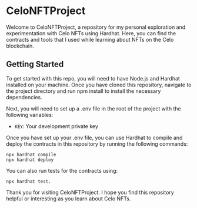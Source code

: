 # CeloNFTProject
Welcome to CeloNFTProject, a repository for my personal exploration and experimentation with Celo NFTs using Hardhat. Here, you can find the contracts and tools that I used while learning about NFTs on the Celo blockchain.

## Getting Started
To get started with this repo, you will need to have Node.js and Hardhat installed on your machine. Once you have cloned this repository, navigate to the project directory and run npm install to install the necessary dependencies.

Next, you will need to set up a .env file in the root of the project with the following variables:

- `KEY`: Your development private key

Once you have set up your .env file, you can use Hardhat to compile and deploy the contracts in this repository by running the following commands:

```shell
npx hardhat compile
npx hardhat deploy
```
You can also run tests for the contracts using:

```shell
npx hardhat test.
```
Thank you for visiting CeloNFTProject. I hope you find this repository helpful or interesting as you learn about Celo NFTs.



